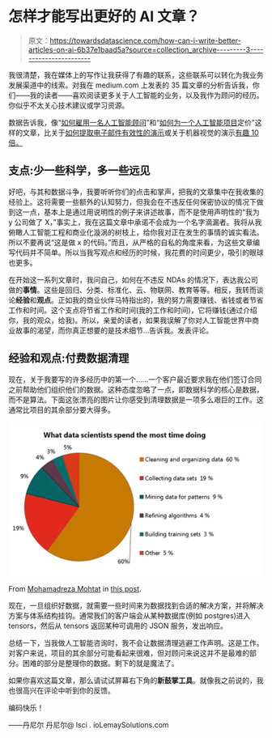 # 怎样才能写出更好的 AI 文章？

> 原文：<https://towardsdatascience.com/how-can-i-write-better-articles-on-ai-6b37e1baad5a?source=collection_archive---------3----------------------->

我很清楚，我在媒体上的写作让我获得了有趣的联系，这些联系可以转化为我业务发展渠道中的线索。对我在 medium.com 上发表的 35 篇文章的分析告诉我，你们——我的读者——喜欢阅读更多关于人工智能的业务，以及我作为顾问的经历。你似乎不太关心技术建议或学习资源。

数据告诉我，像“[如何雇用一名人工智能顾问](https://medium.com/towards-data-science/how-to-price-an-ai-project-f7270cb630a4)”和“[如何为一个人工智能项目](https://medium.com/towards-data-science/how-to-price-an-ai-project-f7270cb630a4)定价”这样的文章，比关于[如何提取电子邮件有效性的演示](https://medium.com/@lemaysolutions/scandal-what-happens-to-a-leaked-email-address-ee90fe765af9)或关于机器视觉的演示[有趣 10 倍。](https://medium.com/@lemaysolutions/machine-learning-in-medicine-demo-time-ffd17ed8a72a)

## 支点:少一些科学，多一些远见

好吧，与其和数据斗争，我要听听你们的点击和掌声，把我的文章集中在我收集的经验上。这将需要一些额外的认知努力，但我会在不违反任何保密协议的情况下做到这一点，基本上是通过用说明性的例子来讲述故事，而不是使用声明性的“我为 y 公司做了 X，”事实上，我在这篇文章中承诺不会成为一个名字滴漏者。我将从我俯瞰人工智能工程和商业化漩涡的树枝上，给你我对正在发生的事情的诚实看法。所以不要再说“这是做 x 的代码。”而且，从严格的自私的角度来看，为这些文章编写代码并不简单。所以当我写观点和经历的时候，我花费的时间更少，吸引的眼球也更多。

在开始这一系列文章时，我问自己，如何在不违反 NDAs 的情况下，表达我公司做的**事情**。这些是回归、分类、标准化、云、物联网、教育等等。相反，我转而谈论**经验**和**观点**。正如我的商业伙伴马特指出的，我的努力需要赚钱、省钱或者节省工作和时间。这个支点将节省工作和时间(我的工作和时间)，它将赚钱(通过介绍你，我的观众，给我)。所以，亲爱的读者，如果我误解了你对人工智能世界中商业故事的渴望，而你真正想要的是技术细节…告诉我。发表评论。

## 经验和观点:付费数据清理

现在，关于我要写的许多经历中的第一个……一个客户最近要求我在他们签订合同之前帮助他们组织他们的数据。这种态度忽略了一点，即数据科学的核心是数据，而不是算法。下面这张漂亮的图片让你感受到清理数据是一项多么艰巨的工作。这通常比项目的其余部分要大得多。

![](img/ee666d5d1f5615eb3afc8f6d6420a652.png)

From [Mohamadreza Mohtat](https://www.linkedin.com/in/mohamadreza-mohtat-8a3612aa/) in [this post](https://www.linkedin.com/feed/update/urn:li:activity:6299879490373980160/).

现在，一旦组织好数据，就需要一些时间来为数据找到合适的解决方案，并将解决方案与体系结构挂钩。通常我们的客户端会从某种数据库(例如 postgres)进入 tensors，然后从 tensors 返回某种可调用的 JSON 服务，发出响应。

总结一下，当我做人工智能咨询时，我不会让数据清理逃避工作声明。这是工作。对客户来说，项目的其余部分可能看起来很难，但对顾问来说这并不是最难的部分。困难的部分是整理你的数据。剩下的就是魔法了。

如果你喜欢这篇文章，那么请试试屏幕右下角的**新鼓掌工具**。就像我之前说的，我也很高兴在评论中听到你的反馈。

编码快乐！

——丹尼尔
丹尼尔@ lsci . ioLemaySolutions.com